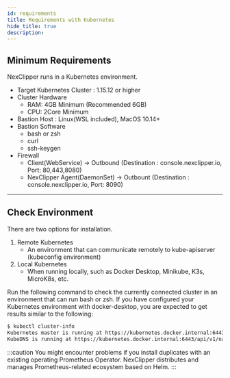 ```yaml
---
id: requirements
title: Requirements with Kubernetes
hide_title: true
description: 
---
```


## Minimum Requirements

NexClipper runs in a Kubernetes environment.

* Target Kubernetes Cluster : 1.15.12 or higher
* Cluster Hardware
  * RAM: 4GB Minimum (Recommended 6GB)
  * CPU: 2Core Minimum
* Bastion Host : Linux(WSL included), MacOS 10.14+
* Bastion Software
  * bash or zsh
  * curl
  * ssh-keygen
* Firewall
  * Client(WebService) -> Outbound (Destination : console.nexclipper.io, Port: 80,443,8080)
  * NexClipper Agent(DaemonSet) -> Outbount (Destination : console.nexclipper.io, Port: 8090)
---

## Check Environment

There are two options for installation.  

1. Remote Kubernetes
   * An environment that can communicate remotely to kube-apiserver (kubeconfig environment)
2. Local Kubernetes
   * When running locally, such as Docker Desktop, Minikube, K3s, MicroK8s, etc.


Run the following command to check the currently connected cluster in an environment that can run bash or zsh. If you have configured your Kubernetes environment with docker-desktop, you are expected to get results similar to the following:

```bash
$ kubectl cluster-info
Kubernetes master is running at https://kubernetes.docker.internal:6443
KubeDNS is running at https://kubernetes.docker.internal:6443/api/v1/namespaces/kube-system/services/kube-dns:dns/proxy
```

:::caution
You might encounter problems if you install duplicates with an existing operating Prometheus Operator. NexClipper distributes and manages Prometheus-related ecosystem based on Helm.
:::

